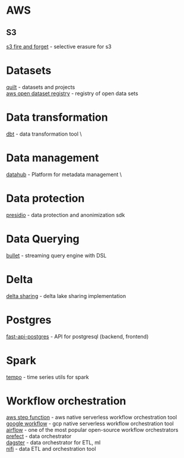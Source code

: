 # AWS
## S3
[s3 fire and forget](https://github.com/awslabs/amazon-s3-find-and-forget) - selective erasure for s3

# Datasets

[quilt](https://open.quiltdata.com/) - datasets and projects \
[aws open dataset registry](https://github.com/awslabs/open-data-registry) - registry of open data sets

# Data transformation
[dbt](https://github.com/dbt-labs/dbt) - data transformation tool \

# Data management
[datahub](https://github.com/linkedin/datahub) - Platform for metadata management \

# Data protection
[presidio](https://github.com/microsoft/presidio/) - data protection and anonimization sdk

# Data Querying
[bullet](https://github.com/bullet-db) - streaming query engine with DSL

# Delta
[delta sharing](https://github.com/delta-io/delta-sharing) - delta lake sharing implementation

# Postgres
[fast-api-postgres](https://github.com/tiangolo/full-stack-fastapi-postgresql) - API for postgresql (backend, frontend)

# Spark
[tempo](https://github.com/databrickslabs/tempo) - time series utils for spark

# Workflow orchestration

[aws step function](https://aws.amazon.com/ru/step-functions/) - aws native serverless workflow orchestration tool \
[google workflow](https://cloud.google.com/workflows) - gcp native serverless workflow orchestration tool \
[airflow](https://github.com/apache/airflow) - one of the most popular open-source workflow orchestrators \
[prefect](https://github.com/prefecthq/prefect) - data  orchestrator \
[dagster](https://github.com/dagster-io/dagster) - data orchestrator for ETL, ml \
[nifi](https://github.com/apache/nifi) - data ETL and orchestration tool 
